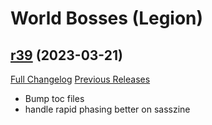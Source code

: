 # <DBM> World Bosses (Legion)

## [r39](https://github.com/DeadlyBossMods/DBM-Legion/tree/r39) (2023-03-21)
[Full Changelog](https://github.com/DeadlyBossMods/DBM-Legion/compare/r38...r39) [Previous Releases](https://github.com/DeadlyBossMods/DBM-Legion/releases)

- Bump toc files  
- handle rapid phasing better on sasszine  
